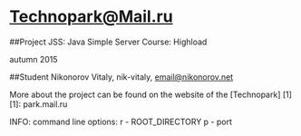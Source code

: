 Technopark@Mail.ru
============
##Project JSS: Java Simple Server
Course: Highload

autumn 2015

##Student
Nikonorov Vitaly, nik-vitaly, email@nikonorov.net

More about the project can be found on the website of the [Technopark] [1]
[1]: park.mail.ru

INFO: command line options: 
  r - ROOT_DIRECTORY
  p - port
